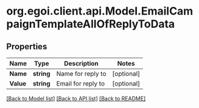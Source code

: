 
# org.egoi.client.api.Model.EmailCampaignTemplateAllOfReplyToData

## Properties

Name | Type | Description | Notes
------------ | ------------- | ------------- | -------------
**Name** | **string** | Name for reply to | [optional] 
**Value** | **string** | Email for reply to | [optional] 

[[Back to Model list]](../README.md#documentation-for-models)
[[Back to API list]](../README.md#documentation-for-api-endpoints)
[[Back to README]](../README.md)


